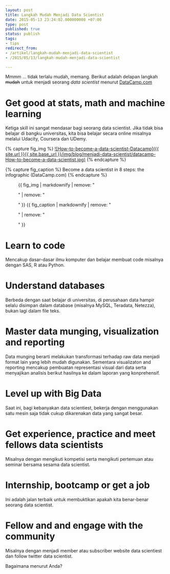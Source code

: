 ```yaml
---
layout: post
title: Langkah Mudah Menjadi Data Scientist
date: 2015-05-13 23:24:02.000000000 +07:00
type: post
published: true
status: publish
tags:
- tips
redirect_from:
- /artikel/langkah-mudah-menjadi-data-scientist
- /2015/05/13/langkah-mudah-menjadi-data-scientist

---
```

Mmmm ... tidak terlalu mudah, memang. Berikut adalah delapan langkah
~~mudah~~ untuk menjadi seorang *data scientist* menurut
[DataCamp.com](http://blog.datacamp.com/how-to-become-a-data-scientist/ "DataCamp")

# Get good at stats, math and machine learning

Ketiga skill ini
sangat mendasar bagi seorang data scientist. Jika tidak bisa belajar di
bangku universitas, kita bisa belajar secara online misalnya melalui
Udacity, Coursera dan UDemy.

{% capture fig_img %}
[![How-to-become-a-data-scientist-Datacamp]({{ site.url }}{{ site.base_url }}/img/blog/menjadi-data-scientist/datacamp-How-to-become-a-data-scientist.jpg)](https://www.datacamp.com/community/tutorials/how-to-become-a-data-scientist)
{% endcapture %}

{% capture fig_caption %}
Become a data scientist in 8 steps: the infographic (DataCamp.com)
{% endcapture %}

<figure>
  {{ fig_img | markdownify | remove: "<p>" | remove: "</p>" }}
  <span class="caption">{{ fig_caption | markdownify | remove: "<p>" | remove: "</p>" }}</span>
</figure>  

# Learn to code

Mencakup dasar-dasar ilmu komputer dan belajar
membuat code misalnya dengan SAS, R atau Python.

# Understand databases

Berbeda dengan saat belajar di universitas, di
perusahaan data hampir selalu disimpan dalam database (misalnya MySQL,
Teradata, Netezza), bukan lagi dalam file teks.

# Master data munging, visualization and reporting

Data munging
berarti melakukan transformasi terhadap raw data menjadi format lain
yang lebih mudah digunakan. Sementara visualizaton and reporting
mencakup pembuatan representasi visual dari data serta menyajikan
analisis berikut hasilnya ke dalam laporan yang konprehensif.

# Level up with Big Data

Saat ini, bagi kebanyakan data scientiest,
bekerja dengan menggunakan satu mesin saja tidak cukup dikarenakan data
yang sangat besar.

# Get experience, practice and meet fellows data scientists

Misalnya
dengan mengikuti kompetisi serta mengikuti pertemuan atau seminar
bersama sesama data scientist.

# Internship, bootcamp or get a job

Ini adalah jalan terbaik untuk
membuktikan apakah kita benar-benar seorang data scientist.

# Fellow and and engage with the community

Misalnya dengan menjadi
member atau subscriber website data scientiest dan follow twitter data
scientist.

Bagaimana menurut Anda?

